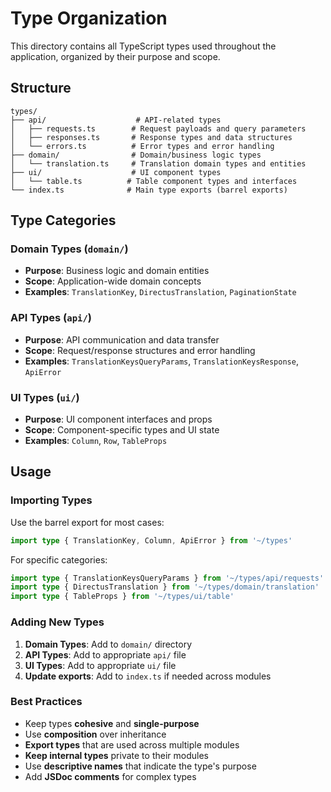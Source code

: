 # Type Organization

This directory contains all TypeScript types used throughout the application, organized by their purpose and scope.

## Structure

```
types/
├── api/                    # API-related types
│   ├── requests.ts        # Request payloads and query parameters
│   ├── responses.ts       # Response types and data structures
│   └── errors.ts          # Error types and error handling
├── domain/                # Domain/business logic types
│   └── translation.ts     # Translation domain types and entities
├── ui/                    # UI component types
│   └── table.ts          # Table component types and interfaces
└── index.ts              # Main type exports (barrel exports)
```

## Type Categories

### Domain Types (`domain/`)
- **Purpose**: Business logic and domain entities
- **Scope**: Application-wide domain concepts
- **Examples**: `TranslationKey`, `DirectusTranslation`, `PaginationState`

### API Types (`api/`)
- **Purpose**: API communication and data transfer
- **Scope**: Request/response structures and error handling
- **Examples**: `TranslationKeysQueryParams`, `TranslationKeysResponse`, `ApiError`

### UI Types (`ui/`)
- **Purpose**: UI component interfaces and props
- **Scope**: Component-specific types and UI state
- **Examples**: `Column`, `Row`, `TableProps`

## Usage

### Importing Types

Use the barrel export for most cases:
```typescript
import type { TranslationKey, Column, ApiError } from '~/types'
```

For specific categories:
```typescript
import type { TranslationKeysQueryParams } from '~/types/api/requests'
import type { DirectusTranslation } from '~/types/domain/translation'
import type { TableProps } from '~/types/ui/table'
```

### Adding New Types

1. **Domain Types**: Add to `domain/` directory
2. **API Types**: Add to appropriate `api/` file
3. **UI Types**: Add to appropriate `ui/` file
4. **Update exports**: Add to `index.ts` if needed across modules

### Best Practices

- Keep types **cohesive** and **single-purpose**
- Use **composition** over inheritance
- **Export types** that are used across multiple modules
- **Keep internal types** private to their modules
- Use **descriptive names** that indicate the type's purpose
- Add **JSDoc comments** for complex types 